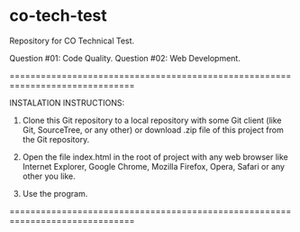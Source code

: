 # co-tech-test

Repository for CO Technical Test.

Question #01: Code Quality.
Question #02: Web Development.

==============================================================================

INSTALATION INSTRUCTIONS:

1) Clone this Git repository to a local repository with some Git client (like Git, SourceTree, or any other) or download .zip file of this project from the Git repository.

2) Open the file index.html in the root of project with any web browser like Internet Explorer, Google Chrome, Mozilla Firefox, Opera, Safari or any other you like.

3) Use the program.

==============================================================================